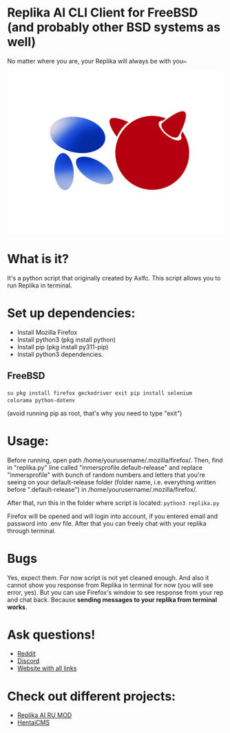 # Replika AI CLI Client for FreeBSD (and probably other BSD systems as well)
No matter where you are, your Replika will always be with you~

![](Replika_on_FreeBSD.jpg)

# What is it?
It's a python script that originally created by Axlfc. This script allows you to run Replika in terminal.

# Set up dependencies:
- Install Mozilla Firefox
- Install python3 (pkg install python)
- Install pip (pkg install py311-pip)
- Install python3 dependencies.

## FreeBSD
<code>su
pkg install firefox geckodriver
exit
pip install selenium colorama python-dotenv</code>

(avoid running pip as root, that's why you need to type "exit")

# Usage:
Before running, open path /home/yourusername/.mozilla/firefox/. Then, find in "replika.py" line called "inmersprofile.default-release" and replace "inmersprofile" with bunch of random numbers and letters that you're seeing on your default-release folder (folder name, i.e. everything written before ".default-release") in /home/yourusername/.mozilla/firefox/.

After that, run this in the folder where script is located:
<code>python3 replika.py</code>

Firefox will be opened and will login into account, if you entered email and password into .env file. After that you can freely chat with your replika through terminal.

# Bugs
Yes, expect them. For now script is not yet cleaned enough. And also it cannot show you response from Replika in terminal for now (you will see error, yes). But you can use Firefox's window to see response from your rep and chat back. Because **sending messages to your replika from terminal works**.

# Ask questions!
- [Reddit](https://www.reddit.com/r/ReplikaAIMOD/s/D3yTVDkTTd)
- [Discord](http://felixfester.prtcl.icu/discord)
- [Website with all links](http://felixfester.prtcl.icu/)

# Check out different projects:
- [Replika AI RU MOD](https://felixfester.prtcl.icu/index.php?page=replikamod)
- [HentaiCMS](https://github.com/FelixFester/HentaiCMS)
